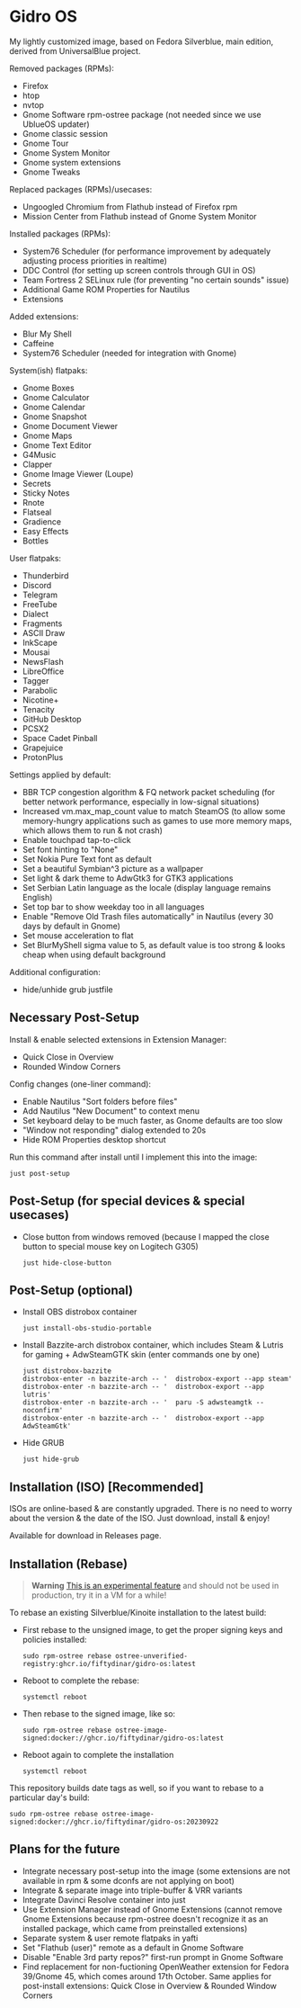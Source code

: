 # Gidro OS

My lightly customized image, based on Fedora Silverblue, main edition, derived from UniversalBlue project.

Removed packages (RPMs):
- Firefox
- htop
- nvtop
- Gnome Software rpm-ostree package (not needed since we use UblueOS updater)
- Gnome classic session
- Gnome Tour
- Gnome System Monitor
- Gnome system extensions
- Gnome Tweaks

Replaced packages (RPMs)/usecases:
- Ungoogled Chromium from Flathub instead of Firefox rpm
- Mission Center from Flathub instead of Gnome System Monitor

Installed packages (RPMs):
- System76 Scheduler (for performance improvement by adequately adjusting process priorities in realtime)
- DDC Control (for setting up screen controls through GUI in OS)
- Team Fortress 2 SELinux rule (for preventing "no certain sounds" issue)
- Additional Game ROM Properties for Nautilus
- Extensions

Added extensions:
- Blur My Shell
- Caffeine
- System76 Scheduler (needed for integration with Gnome)

System(ish) flatpaks:
- Gnome Boxes
- Gnome Calculator
- Gnome Calendar
- Gnome Snapshot
- Gnome Document Viewer
- Gnome Maps
- Gnome Text Editor
- G4Music
- Clapper
- Gnome Image Viewer (Loupe)
- Secrets
- Sticky Notes
- Rnote
- Flatseal
- Gradience
- Easy Effects
- Bottles

User flatpaks:
- Thunderbird
- Discord
- Telegram
- FreeTube
- Dialect
- Fragments
- ASCII Draw
- InkScape
- Mousai
- NewsFlash
- LibreOffice
- Tagger
- Parabolic
- Nicotine+
- Tenacity
- GitHub Desktop
- PCSX2
- Space Cadet Pinball
- Grapejuice
- ProtonPlus

Settings applied by default:
- BBR TCP congestion algorithm & FQ network packet scheduling (for better network performance, especially in low-signal situations)
- Increased vm.max_map_count value to match SteamOS (to allow some memory-hungry applications such as games to use more memory maps, which allows them to run & not crash)
- Enable touchpad tap-to-click
- Set font hinting to "None"
- Set Nokia Pure Text font as default
- Set a beautiful Symbian^3 picture as a wallpaper
- Set light & dark theme to AdwGtk3 for GTK3 applications
- Set Serbian Latin language as the locale (display language remains English)
- Set top bar to show weekday too in all languages
- Enable "Remove Old Trash files automatically" in Nautilus (every 30 days by default in Gnome)
- Set mouse acceleration to flat 
- Set BlurMyShell sigma value to 5, as default value is too strong & looks cheap when using default background

Additional configuration:
- hide/unhide grub justfile

## Necessary Post-Setup
Install & enable selected extensions in Extension Manager:
- Quick Close in Overview
- Rounded Window Corners

Config changes (one-liner command):
- Enable Nautilus "Sort folders before files"
- Add Nautilus "New Document" to context menu
- Set keyboard delay to be much faster, as Gnome defaults are too slow
- "Window not responding" dialog extended to 20s
- Hide ROM Properties desktop shortcut

Run this command after install until I implement this into the image:
  ```
just post-setup
  ```

## Post-Setup (for special devices & special usecases)
- Close button from windows removed (because I mapped the close button to special mouse key on Logitech G305)
  ```
  just hide-close-button
  ```

## Post-Setup (optional)
- Install OBS distrobox container
  ```
  just install-obs-studio-portable
  ```
- Install Bazzite-arch distrobox container, which includes Steam & Lutris for gaming + AdwSteamGTK skin (enter commands one by one)
  ```
  just distrobox-bazzite
  distrobox-enter -n bazzite-arch -- '  distrobox-export --app steam'
  distrobox-enter -n bazzite-arch -- '  distrobox-export --app lutris'
  distrobox-enter -n bazzite-arch -- '  paru -S adwsteamgtk --noconfirm'
  distrobox-enter -n bazzite-arch -- '  distrobox-export --app AdwSteamGtk'
  ```
- Hide GRUB
  ```
  just hide-grub
  ```

## Installation (ISO) [Recommended]

ISOs are online-based & are constantly upgraded. There is no need to worry about the version & the date of the ISO.
Just download, install & enjoy!

Available for download in Releases page.

## Installation (Rebase)

> **Warning**
> [This is an experimental feature](https://www.fedoraproject.org/wiki/Changes/OstreeNativeContainerStable) and should not be used in production, try it in a VM for a while!

To rebase an existing Silverblue/Kinoite installation to the latest build:

- First rebase to the unsigned image, to get the proper signing keys and policies installed:
  ```
  sudo rpm-ostree rebase ostree-unverified-registry:ghcr.io/fiftydinar/gidro-os:latest
  ```
- Reboot to complete the rebase:
  ```
  systemctl reboot
  ```
- Then rebase to the signed image, like so:
  ```
  sudo rpm-ostree rebase ostree-image-signed:docker://ghcr.io/fiftydinar/gidro-os:latest
  ```
- Reboot again to complete the installation
  ```
  systemctl reboot
  ```

This repository builds date tags as well, so if you want to rebase to a particular day's build:

```
sudo rpm-ostree rebase ostree-image-signed:docker://ghcr.io/fiftydinar/gidro-os:20230922
```

## Plans for the future
- Integrate necessary post-setup into the image
(some extensions are not available in rpm & some dconfs are not applying on boot)
- Integrate & separate image into triple-buffer & VRR variants
- Integrate Davinci Resolve container into just
- Use Extension Manager instead of Gnome Extensions
(cannot remove Gnome Extensions because rpm-ostree doesn't recognize it as an installed package, which came from preinstalled extensions)
- Separate system & user remote flatpaks in yafti
- Set "Flathub (user)" remote as a default in Gnome Software
- Disable "Enable 3rd party repos?" first-run prompt in Gnome Software
- Find replacement for non-fuctioning OpenWeather extension for Fedora 39/Gnome 45, which comes around 17th October. Same applies for post-install extensions: Quick Close in Overview & Rounded Window Corners

